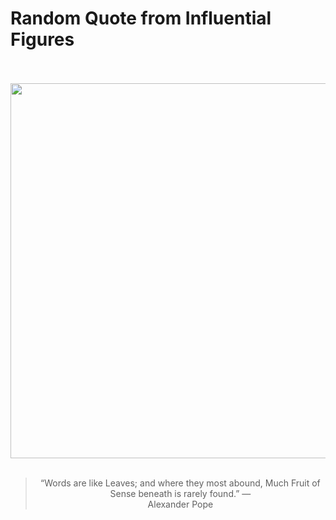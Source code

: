 # Random Quote from Influential Figures

<div align="center">
  <br>
  <br>
  <a href="https://en.wikipedia.org/wiki/Alexander_Pope" title="Alexander Pope - Wikipedia"><img src="https://upload.wikimedia.org/wikipedia/commons/5/5d/Alexander_Pope_by_Michael_Dahl.jpg" width="600px"></a>
  <br>
  <br>
  <blockquote>&ldquo;Words are like Leaves; and where they most abound, Much Fruit of Sense beneath is rarely found.&rdquo; &mdash; <footer>Alexander Pope</footer></blockquote>
</div>
  